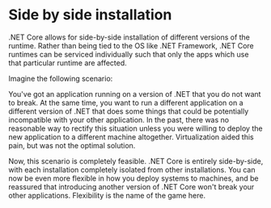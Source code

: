 # Side by side installation

.NET Core allows for side-by-side installation of different versions of the runtime.  Rather than being tied to the OS like .NET Framework, .NET Core runtimes can be serviced individually such that only the apps which use that particular runtime are affected.

Imagine the following scenario:

You've got an application running on a version of .NET that you do not want to break.  At the same time, you want to run a different application on a different version of .NET that does some things that could be potentially incompatible with your other application.  In the past, there was no reasonable way to rectify this situation unless you were willing to deploy the new application to a different machine altogether.  Virtualization aided this pain, but was not the optimal solution.

Now, this scenario is completely feasible.  .NET Core is entirely side-by-side, with each installation completely isolated from other installations.  You can now be even more flexible in how you deploy systems to machines, and be reassured that introducing another version of .NET Core won't break your other applications.  Flexibility is the name of the game here.